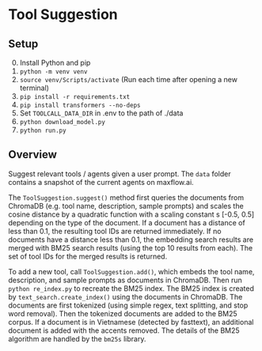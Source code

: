# Tool Suggestion
## Setup
0. Install Python and pip
1. `python -m venv venv`
2. `source venv/Scripts/activate` (Run each time after opening a new terminal)
3. `pip install -r requirements.txt`
4. `pip install transformers --no-deps`
5. Set `TOOLCALL_DATA_DIR` in .env to the path of ./data
6. `python download_model.py`
7. `python run.py`

## Overview
Suggest relevant tools / agents given a user prompt. The `data` folder contains a snapshot of the current agents on maxflow.ai.

The `ToolSuggestion.suggest()` method first queries the documents from ChromaDB (e.g. tool name, description, sample prompts) and scales the cosine distance by a quadratic function with a scaling constant s [-0.5, 0.5] depending on the type of the document. If a document has a distance of less than 0.1, the resulting tool IDs are returned immediately. If no documents have a distance less than 0.1, the embedding search results are merged with BM25 search results (using the top 10 results from each). The set of tool IDs for the merged results is returned.

To add a new tool, call `ToolSuggestion.add()`, which embeds the tool name, description, and sample prompts as documents in ChromaDB. Then run `python re_index.py` to recreate the BM25 index. The BM25 index is created by `text_search.create_index()` using the documents in ChromaDB. The documents are first tokenized (using simple regex, text splitting, and stop word removal). Then the tokenized documents are added to the BM25 corpus. If a document is in Vietnamese (detected by fasttext), an additional document is added with the accents removed. The details of the BM25 algorithm are handled by the `bm25s` library.


    